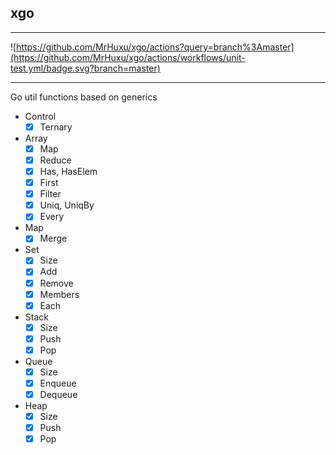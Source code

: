 ## xgo

---

![https://github.com/MrHuxu/xgo/actions?query=branch%3Amaster](https://github.com/MrHuxu/xgo/actions/workflows/unit-test.yml/badge.svg?branch=master)

---

Go util functions based on generics

- Control
  - [x] Ternary

- Array
  - [x] Map
  - [x] Reduce
  - [x] Has, HasElem
  - [x] First
  - [x] Filter
  - [x] Uniq, UniqBy
  - [x] Every

- Map
  - [x] Merge

- Set
  - [x] Size
  - [x] Add
  - [x] Remove
  - [x] Members
  - [x] Each

- Stack
  - [x] Size
  - [x] Push
  - [x] Pop

- Queue
  - [x] Size
  - [x] Enqueue
  - [x] Dequeue

- Heap
  - [x] Size
  - [x] Push
  - [x] Pop